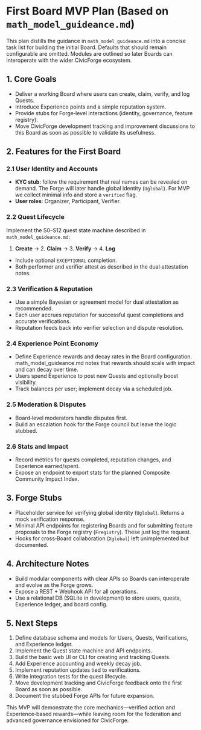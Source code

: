 # First Board MVP Plan (Based on `math_model_guideance.md`)
This plan distills the guidance in `math_model_guideance.md` into a concise task list for building the initial Board. Defaults that should remain configurable are omitted. Modules are outlined so later Boards can interoperate with the wider CivicForge ecosystem.

## 1. Core Goals
- Deliver a working Board where users can create, claim, verify, and log Quests.
- Introduce Experience points and a simple reputation system.
- Provide stubs for Forge‑level interactions (identity, governance, feature registry).
- Move CivicForge development tracking and improvement discussions to this Board as soon as possible to validate its usefulness.

## 2. Features for the First Board

### 2.1 User Identity and Accounts
- **KYC stub**: follow the requirement that real names can be revealed on demand. The Forge will later handle global identity (`Uglobal`). For MVP we collect minimal info and store a `verified` flag.
- **User roles**: Organizer, Participant, Verifier. 

### 2.2 Quest Lifecycle
Implement the S0–S12 quest state machine described in `math_model_guideance.md`:
1. **Create** → 2. **Claim** → 3. **Verify** → 4. **Log**
- Include optional `EXCEPTIONAL` completion.
- Both performer and verifier attest as described in the dual‑attestation notes.

### 2.3 Verification & Reputation
- Use a simple Bayesian or agreement model for dual attestation as recommended.
- Each user accrues reputation for successful quest completions and accurate verifications.
- Reputation feeds back into verifier selection and dispute resolution.

### 2.4 Experience Point Economy
- Define Experience rewards and decay rates in the Board configuration. math_model_guideance.md notes that rewards should scale with impact and can decay over time.
- Users spend Experience to post new Quests and optionally boost visibility.
- Track balances per user; implement decay via a scheduled job.

### 2.5 Moderation & Disputes
- Board‑level moderators handle disputes first.
- Build an escalation hook for the Forge council but leave the logic stubbed.

### 2.6 Stats and Impact
- Record metrics for quests completed, reputation changes, and Experience earned/spent.
- Expose an endpoint to export stats for the planned Composite Community Impact Index.

## 3. Forge Stubs
- Placeholder service for verifying global identity (`Uglobal`). Returns a mock verification response.
- Minimal API endpoints for registering Boards and for submitting feature proposals to the Forge registry (`Fregistry`). These just log the request.
- Hooks for cross‑Board collaboration (`Xglobal`) left unimplemented but documented.

## 4. Architecture Notes
- Build modular components with clear APIs so Boards can interoperate and evolve as the Forge grows.
- Expose a REST + Webhook API for all operations.
- Use a relational DB (SQLite in development) to store users, quests, Experience ledger, and board config.

## 5. Next Steps
1. Define database schema and models for Users, Quests, Verifications, and Experience ledger.
2. Implement the Quest state machine and API endpoints.
3. Build the basic web UI or CLI for creating and tracking Quests.
4. Add Experience accounting and weekly decay job.
5. Implement reputation updates tied to verifications.
6. Write integration tests for the quest lifecycle.
7. Move development tracking and CivicForge feedback onto the first Board as soon as possible.
8. Document the stubbed Forge APIs for future expansion.

This MVP will demonstrate the core mechanics—verified action and Experience‑based rewards—while leaving room for the federation and advanced governance envisioned for CivicForge.
